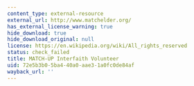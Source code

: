 ```yaml
---
content_type: external-resource
external_url: http://www.matchelder.org/
has_external_license_warning: true
hide_download: true
hide_download_original: null
license: https://en.wikipedia.org/wiki/All_rights_reserved
status: check_failed
title: MATCH-UP Interfaith Volunteer
uid: 72e5b3b0-5ba4-40a0-aae3-1a0fc0de84af
wayback_url: ''
---
```

